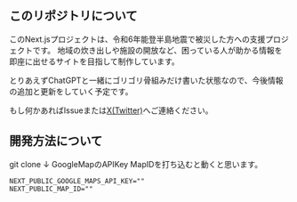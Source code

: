 ## このリポジトリについて

このNext.jsプロジェクトは、令和6年能登半島地震で被災した方への支援プロジェクトです。
地域の炊き出しや施設の開放など、困っている人が助かる情報を即座に出せるサイトを目指して制作しています。

とりあえずChatGPTと一緒にゴリゴリ骨組みだけ書いた状態なので、今後情報の追加と更新をしていく予定です。

もし何かあればIssueまたは[X(Twitter)](https://twitter.com/t0m0120)へご連絡ください。


## 開発方法について

git clone 
↓
GoogleMapのAPIKey MapIDを打ち込むと動くと思います。
```.env.local 
NEXT_PUBLIC_GOOGLE_MAPS_API_KEY=""
NEXT_PUBLIC_MAP_ID=""
```